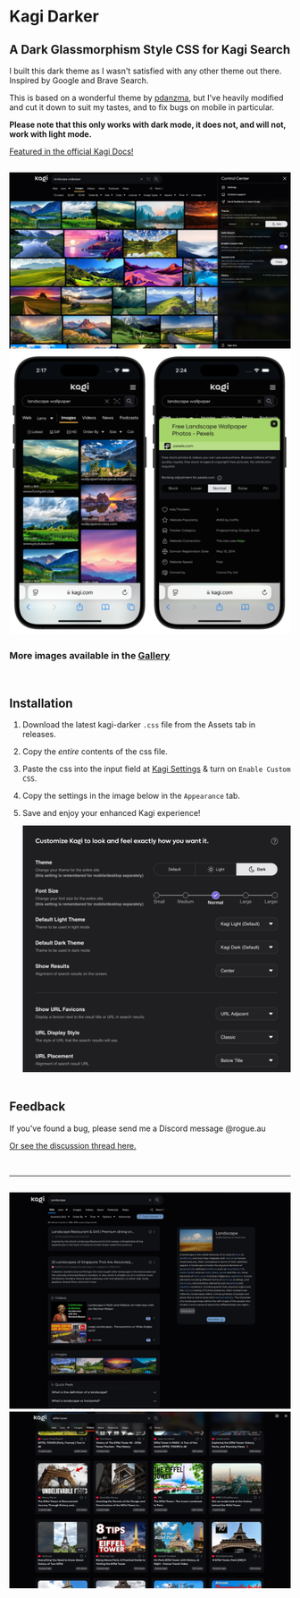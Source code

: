 # Kagi Darker
## A Dark Glassmorphism Style CSS for Kagi Search

I built this dark theme as I wasn't satisfied with any other theme out there. Inspired by Google and Brave Search.

This is based on a wonderful theme by [pdanzma](https://github.com/pdanzma/kagi-css), but I've heavily modified and cut it down to suit my tastes, and to fix bugs on mobile in particular.

**Please note that this only works with dark mode, it does not, and will not, work with light mode.**

[Featured in the official Kagi Docs!](https://help.kagi.com/kagi/features/custom-css.html#kagi-darker)

![Image Search](images/dimages.jpg)
![iPhone](images/iphone.png)
---

### More images available in the [Gallery](GALLERY.md)

<br>

## Installation

1. Download the latest kagi-darker `.css` file from the Assets tab in releases.
2. Copy the *entire* contents of the css file.
3. Paste the css into the input field at [Kagi Settings](https://kagi.com/settings?p=custom_css) & turn on `Enable Custom CSS`.
4. Copy the settings in the image below in the `Appearance` tab.
5. Save and enjoy your enhanced Kagi experience!

   ![Appearance Settings](images/settings.jpg)
<br><br>

## Feedback

If you've found a bug, please send me a Discord message @rogue.au

[Or see the discussion thread here.](https://discord.com/channels/1256077108111868035/1298129343683493948)

<br>

---
![Search](images/dsearch.jpg)
![Video Search](images/dvideos.jpg)
---
